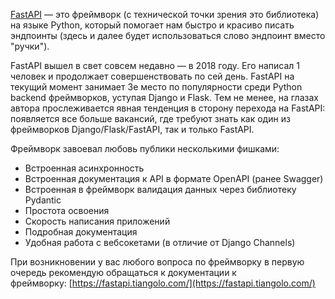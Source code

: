 [FastAPI](https://github.com/tiangolo/fastapi) — это фреймворк (с технической точки зрения это библиотека) на языке Python, который помогает нам быстро и красиво писать эндпоинты (здесь и далее будет использоваться слово эндпоинт вместо "ручки").

FastAPI вышел в свет совсем недавно — в 2018 году. Его написал 1 человек и продолжает совершенствовать по сей день. FastAPI на текущий момент занимает 3е место по популярности среди Python backend фреймворков, уступая Django и Flask. Тем не менее, на глазах автора прослеживается явная тенденция в сторону перехода на FastAPI: появляется все больше вакансий, где требуют знать как один из фреймворков Django/Flask/FastAPI, так и только FastAPI.

Фреймворк завоевал любовь публики несколькими фишками:

- Встроенная асинхронность
- Встроенная документация к API в формате OpenAPI (ранее Swagger)
- Встроенная в фреймворк валидация данных через библиотеку Pydantic
- Простота освоения
- Скорость написания приложений
- Подробная документация
- Удобная работа с вебсокетами (в отличие от Django Channels)

При возникновении у вас любого вопроса по фреймворку в первую очередь рекомендую обращаться к документации к фреймворку: [https://fastapi.tiangolo.com/](https://fastapi.tiangolo.com/)